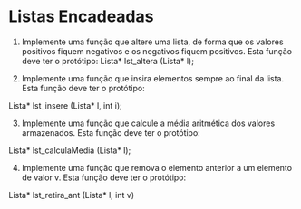# Listas Encadeadas
 
1. Implemente uma função que altere uma lista, de forma que os valores positivos fiquem negativos e os
negativos fiquem positivos. Esta função deve ter o protótipo:
Lista* lst_altera (Lista* l);

2. Implemente uma função que insira elementos sempre ao final da lista. Esta função deve ter o protótipo:

Lista* lst_insere (Lista* l, int i);

3. Implemente uma função que calcule a média aritmética dos valores armazenados. Esta função deve ter o
protótipo:

Lista* lst_calculaMedia (Lista* l);

4. Implemente uma função que remova o elemento anterior a um elemento de valor v. Esta função deve ter o
protótipo:

Lista* lst_retira_ant (Lista* l, int v)

